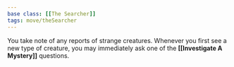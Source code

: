 ```yaml
---
base class: [[The Searcher]]
tags: move/theSearcher
---
```

You take note of any reports of strange creatures. Whenever you first see a new type of creature, you may immediately ask one of the **[[Investigate A Mystery]]** questions.